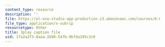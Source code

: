 ```yaml
---
content_type: resource
description: ''
file: https://ol-ocw-studio-app-production.s3.amazonaws.com/courses/6-042j-mathematics-for-computer-science-spring-2015/1fa2a2f38aaa2b90547b9bfda195c3c0_K8ZfzNN1miQ.srt
file_type: application/x-subrip
resourcetype: Other
title: 3play caption file
uid: 1fa2a2f3-8aaa-2b90-547b-9bfda195c3c0
---
```

